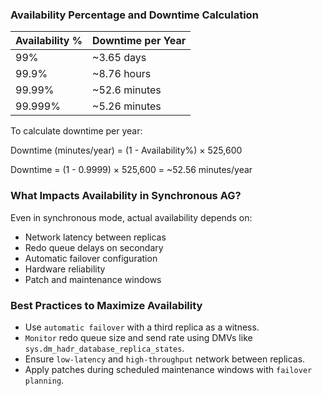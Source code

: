 ### Availability Percentage and Downtime Calculation

|Availability %|Downtime per Year|
|----------------|------------------|
|99%     |~3.65 days|
|99.9%   |~8.76 hours|
|99.99%  |~52.6 minutes|
|99.999% |~5.26 minutes|

To calculate downtime per year:

Downtime (minutes/year) = (1 - Availability%) × 525,600

Downtime = (1 - 0.9999) × 525,600 = ~52.56 minutes/year


### What Impacts Availability in Synchronous AG?

Even in synchronous mode, actual availability depends on:

- Network latency between replicas
- Redo queue delays on secondary
- Automatic failover configuration
- Hardware reliability
- Patch and maintenance windows


### Best Practices to Maximize Availability

- Use `automatic failover` with a third replica as a witness.
- `Monitor` redo queue size and send rate using DMVs like `sys.dm_hadr_database_replica_states`.
- Ensure `low-latency` and `high-throughput` network between replicas.
- Apply patches during scheduled maintenance windows with `failover planning`.

